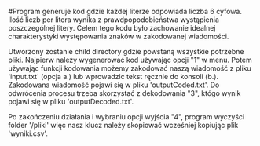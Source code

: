   #Program generuje kod gdzie każdej literze odpowiada liczba 6 cyfowa. Ilość liczb per litera wynika z prawdpopodobieństwa wystąpienia poszczególnej litery. Celem tego kodu było zachowanie idealnej charakterystyki występowania znaków w zakodowanej wiadomości. 

  Utworzony zostanie child directory gdzie powstaną wszystkie potrzebne pliki. Najpierw należy wygenerować kod używając opcji "1" w menu. Potem używając funkcji kodowania możemy zakodować naszą wiadomość z pliku 'input.txt' (opcja a.) lub wprowadzic tekst ręcznie do konsoli (b.). Zakodowana wiadomość pojawi się w pliku 'outputCoded.txt'. Do odwrócenia procesu trzeba skorzystać z dekodowania "3", któgo wynik pojawi się w pliku 'outputDecoded.txt'. 
  
  Po zakończeniu działania i wybraniu opcji wyjścia "4", program wyczyści folder '/pliki' więc nasz klucz należy skopiować wcześniej kopiując plik 'wyniki.csv'.
  


